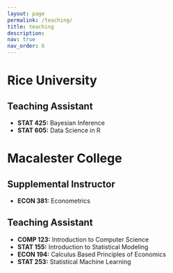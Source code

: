 ```yaml
---
layout: page
permalink: /teaching/
title: teaching
description: 
nav: true
nav_order: 6
---
```


# Rice University

## Teaching Assistant  
- **STAT 425:** Bayesian Inference  
- **STAT 605:** Data Science in R  

# Macalester College

## Supplemental Instructor  
- **ECON 381:** Econometrics  

## Teaching Assistant
- **COMP 123:** Introduction to Computer Science  
- **STAT 155:** Introduction to Statistical Modeling  
- **ECON 194:** Calculus Based Principles of Economics  
- **STAT 253:** Statistical Machine Learning